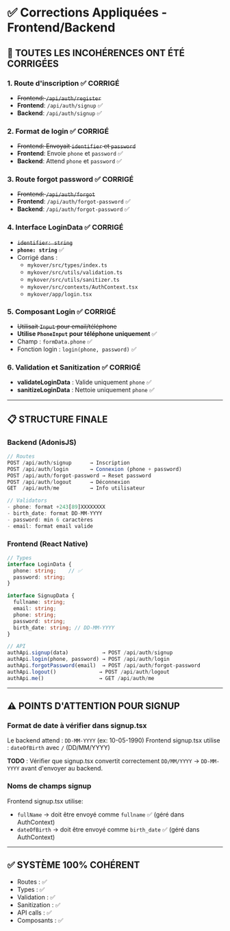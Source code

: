 # ✅ Corrections Appliquées - Frontend/Backend

## 🎯 TOUTES LES INCOHÉRENCES ONT ÉTÉ CORRIGÉES

### 1. **Route d'inscription** ✅ CORRIGÉ
- ~~Frontend: `/api/auth/register`~~
- **Frontend**: `/api/auth/signup` ✅
- **Backend**: `/api/auth/signup` ✅

### 2. **Format de login** ✅ CORRIGÉ
- ~~Frontend: Envoyait `identifier` et `password`~~
- **Frontend**: Envoie `phone` et `password` ✅
- **Backend**: Attend `phone` et `password` ✅

### 3. **Route forgot password** ✅ CORRIGÉ
- ~~Frontend: `/api/auth/forgot`~~
- **Frontend**: `/api/auth/forgot-password` ✅
- **Backend**: `/api/auth/forgot-password` ✅

### 4. **Interface LoginData** ✅ CORRIGÉ
- ~~`identifier: string`~~
- **`phone: string`** ✅
- Corrigé dans :
  - `mykover/src/types/index.ts`
  - `mykover/src/utils/validation.ts`
  - `mykover/src/utils/sanitizer.ts`
  - `mykover/src/contexts/AuthContext.tsx`
  - `mykover/app/login.tsx`

### 5. **Composant Login** ✅ CORRIGÉ
- ~~Utilisait `Input` pour email/téléphone~~
- **Utilise `PhoneInput` pour téléphone uniquement** ✅
- Champ : `formData.phone` ✅
- Fonction login : `login(phone, password)` ✅

### 6. **Validation et Sanitization** ✅ CORRIGÉ
- **validateLoginData** : Valide uniquement `phone` ✅
- **sanitizeLoginData** : Nettoie uniquement `phone` ✅

---

## 📋 STRUCTURE FINALE

### **Backend (AdonisJS)**
```typescript
// Routes
POST /api/auth/signup      → Inscription
POST /api/auth/login       → Connexion (phone + password)
POST /api/auth/forgot-password → Reset password
POST /api/auth/logout      → Déconnexion
GET  /api/auth/me          → Info utilisateur

// Validators
- phone: format +243[89]XXXXXXXX
- birth_date: format DD-MM-YYYY
- password: min 6 caractères
- email: format email valide
```

### **Frontend (React Native)**
```typescript
// Types
interface LoginData {
  phone: string;    // ✅
  password: string;
}

interface SignupData {
  fullname: string;
  email: string;
  phone: string;
  password: string;
  birth_date: string; // DD-MM-YYYY
}

// API
authApi.signup(data)           → POST /api/auth/signup
authApi.login(phone, password) → POST /api/auth/login
authApi.forgotPassword(email)  → POST /api/auth/forgot-password
authApi.logout()              → POST /api/auth/logout
authApi.me()                  → GET /api/auth/me
```

---

## ⚠️ POINTS D'ATTENTION POUR SIGNUP

### Format de date à vérifier dans signup.tsx
Le backend attend : `DD-MM-YYYY` (ex: 10-05-1990)
Frontend signup.tsx utilise : `dateOfBirth` avec `/` (DD/MM/YYYY)

**TODO** : Vérifier que signup.tsx convertit correctement `DD/MM/YYYY` → `DD-MM-YYYY` avant d'envoyer au backend.

### Noms de champs signup
Frontend signup.tsx utilise:
- `fullName` → doit être envoyé comme `fullname` ✅ (géré dans AuthContext)
- `dateOfBirth` → doit être envoyé comme `birth_date` ✅ (géré dans AuthContext)

---

## ✅ SYSTÈME 100% COHÉRENT

- Routes : ✅
- Types : ✅
- Validation : ✅
- Sanitization : ✅
- API calls : ✅
- Composants : ✅

